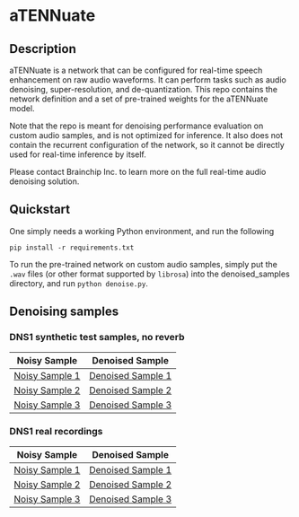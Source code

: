 # aTENNuate

## Description

aTENNuate is a network that can be configured for real-time speech enhancement on raw audio waveforms. It can perform tasks such as audio denoising, super-resolution, and de-quantization. This repo contains the network definition and a set of pre-trained weights for the aTENNuate model.

Note that the repo is meant for denoising performance evaluation on custom audio samples, and is not optimized for inference. It also does not contain the recurrent configuration of the network, so it cannot be directly used for real-time inference by itself. 

Please contact Brainchip Inc. to learn more on the full real-time audio denoising solution.

## Quickstart

One simply needs a working Python environment, and run the following
```
pip install -r requirements.txt
```
To run the pre-trained network on custom audio samples, simply put the `.wav` files (or other format supported by `librosa`) into the denoised_samples directory, and run `python denoise.py`.

## Denoising samples

### DNS1 synthetic test samples, no reverb

| Noisy Sample | Denoised Sample |
|--------------|----------------|
| [Noisy Sample 1](noisy_samples/clnsp1_train_69005_1_snr15_tl-21_fileid_158.wav) | [Denoised Sample 1](denoised_samples/clnsp1_train_69005_1_snr15_tl-21_fileid_158.wav) |
| [Noisy Sample 2](noisy_samples/clnsp44_wind_97396_2_snr14_tl-26_fileid_271.wav) | [Denoised Sample 2](denoised_samples/clnsp44_wind_97396_2_snr14_tl-26_fileid_271.wav) |
| [Noisy Sample 3](noisy_samples/clnsp52_amMeH4u6AO4_snr5_tl-18_fileid_19.wav) | [Denoised Sample 3](denoised_samples/clnsp52_amMeH4u6AO4_snr5_tl-18_fileid_19.wav) |

### DNS1 real recordings

| Noisy Sample | Denoised Sample |
|--------------|----------------|
| [Noisy Sample 1](noisy_samples/ms_realrec_headset_cafe_spk2_3.wav) | [Denoised Sample 1](denoised_samples/ms_realrec_headset_cafe_spk2_3.wav) |
| [Noisy Sample 2](noisy_samples/audioset_realrec_babycry_2x43exdQ5bo.wav) | [Denoised Sample 2](denoised_samples/audioset_realrec_babycry_2x43exdQ5bo.wav) |
| [Noisy Sample 3](noisy_samples/audioset_realrec_printer_IZHuH27jLUQ.wav) | [Denoised Sample 3](denoised_samples/audioset_realrec_printer_IZHuH27jLUQ.wav) |


<!-- ## DNS1 synthetic test samples, no reverb

| Noisy Sample | Denoised Sample |
|--------------|----------------|
| <audio controls><source src="noisy_samples/clnsp1_train_69005_1_snr15_tl-21_fileid_158.wav" type="audio/wav"></audio> | <audio controls><source src="denoised_samples/clnsp1_train_69005_1_snr15_tl-21_fileid_158.wav" type="audio/wav"></audio> |
| <audio controls><source src="noisy_samples/clnsp44_wind_97396_2_snr14_tl-26_fileid_271.wav" type="audio/wav"></audio> | <audio controls><source src="denoised_samples/clnsp44_wind_97396_2_snr14_tl-26_fileid_271.wav" type="audio/wav"></audio> |
| <audio controls><source src="noisy_samples/clnsp52_amMeH4u6AO4_snr5_tl-18_fileid_19.wav" type="audio/wav"></audio> | <audio controls><source src="denoised_samples/clnsp52_amMeH4u6AO4_snr5_tl-18_fileid_19.wav" type="audio/wav"></audio> |

## DNS1 real recordings

| Noisy Sample | Denoised Sample |
|--------------|----------------|
| <audio controls><source src="noisy_samples/ms_realrec_headset_cafe_spk2_3.wav" type="audio/wav"></audio> | <audio controls><source src="denoised_samples/ms_realrec_headset_cafe_spk2_3.wav" type="audio/wav"></audio> |
| <audio controls><source src="noisy_samples/audioset_realrec_babycry_2x43exdQ5bo.wav" type="audio/wav"></audio> | <audio controls><source src="denoised_samples/audioset_realrec_babycry_2x43exdQ5bo.wav" type="audio/wav"></audio> |
| <audio controls><source src="noisy_samples/audioset_realrec_printer_IZHuH27jLUQ.wav" type="audio/wav"></audio> | <audio controls><source src="denoised_samples/audioset_realrec_printer_IZHuH27jLUQ.wav" type="audio/wav"></audio> | -->